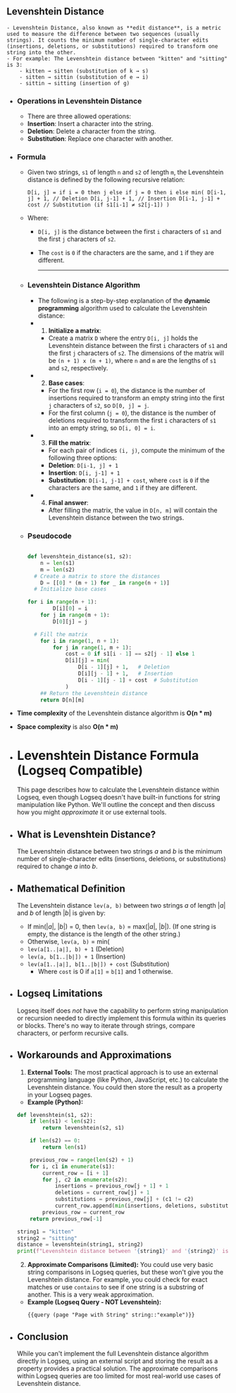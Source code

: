 ## Levenshtein Distance
	- Levenshtein Distance, also known as **edit distance**, is a metric used to measure the difference between two sequences (usually strings). It counts the minimum number of single-character edits (insertions, deletions, or substitutions) required to transform one string into the other.
	- For example: The Levenshtein distance between "kitten" and "sitting" is 3:
		- kitten → sitten (substitution of k → s)
		- sitten → sittin (substitution of e → i)
		- sittin → sitting (insertion of g)
- ### Operations in Levenshtein Distance
	- There are three allowed operations:
	- **Insertion**: Insert a character into the string.
	- **Deletion**: Delete a character from the string.
	- **Substitution**: Replace one character with another.
- ### Formula
	- Given two strings, `s1` of length `n` and `s2` of length `m`, the Levenshtein distance is defined by the following recursive relation: 
	  
	  ``D[i, j] =
	  if i = 0 then j
	  else if j = 0 then i
	  else
	  min(
	  D[i-1, j] + 1, // Deletion
	  D[i, j-1] + 1, // Insertion
	  D[i-1, j-1] + cost // Substitution (if s1[i-1] ≠ s2[j-1])
	  )``
	- Where:
		- `D[i, j]` is the distance between the first `i` characters of `s1` and the first `j` characters of `s2`.
		- The `cost` is `0` if the characters are the same, and `1` if they are different.
		  
		  ---
	- ### Levenshtein Distance Algorithm
		- The following is a step-by-step explanation of the **dynamic programming** algorithm used to calculate the Levenshtein distance:
		- 1. **Initialize a matrix**:
			- Create a matrix `D` where the entry `D[i, j]` holds the Levenshtein distance between the first `i` characters of `s1` and the first `j` characters of `s2`. The dimensions of the matrix will be `(n + 1) x (m + 1)`, where `n` and `m` are the lengths of `s1` and `s2`, respectively.
		- 2. **Base cases**:
			- For the first row (`i = 0`), the distance is the number of insertions required to transform an empty string into the first `j` characters of `s2`, so `D[0, j] = j`.
			- For the first column (`j = 0`), the distance is the number of deletions required to transform the first `i` characters of `s1` into an empty string, so `D[i, 0] = i`.
		- 3. **Fill the matrix**:
			- For each pair of indices `(i, j)`, compute the minimum of the following three options:
			- **Deletion**: `D[i-1, j] + 1`
			- **Insertion**: `D[i, j-1] + 1`
			- **Substitution**: `D[i-1, j-1] + cost`, where `cost` is `0` if the characters are the same, and `1` if they are different.
		- 4. **Final answer**:
			- After filling the matrix, the value in `D[n, m]` will contain the Levenshtein distance between the two strings.
	- ### Pseudocode
	  
	  	```python 
	  
	  def levenshtein_distance(s1, s2):
	    	n = len(s1)
	    	m = len(s2)
	      # Create a matrix to store the distances
	    	D = [[0] * (m + 1) for _ in range(n + 1)]
	      # Initialize base cases
	  
	  	for i in range(n + 1):
	        	D[i][0] = i
	    	for j in range(m + 1):
	        	D[0][j] = j
	  
	      # Fill the matrix 
	    	for i in range(1, n + 1):
	        	for j in range(1, m + 1):
	            	cost = 0 if s1[i - 1] == s2[j - 1] else 1
	            	D[i][j] = min(
	                	D[i - 1][j] + 1,   # Deletion
	                	D[i][j - 1] + 1,   # Insertion
	                	D[i - 1][j - 1] + cost  # Substitution
	            	)
	    	## Return the Levenshtein distance
	    	return D[n][m]
	  
	  ```
- **Time complexity** of the Levenshtein distance algorithm is **O(n * m)**
- **Space complexity** is also **O(n * m)**
- # Levenshtein Distance Formula (Logseq Compatible)
  
  This page describes how to calculate the Levenshtein distance within Logseq, even though Logseq doesn't have built-in functions for string manipulation like Python. We'll outline the concept and then discuss how you might *approximate* it or use external tools.
- ## What is Levenshtein Distance?
  
  The Levenshtein distance between two strings *a* and *b* is the minimum number of single-character edits (insertions, deletions, or substitutions) required to change *a* into *b*.
- ## Mathematical Definition
  
  The Levenshtein distance `lev(a, b)` between two strings *a* of length |*a*| and *b* of length |*b*| is given by:
  
  *   If min(|*a*|, |*b*|) = 0, then `lev(a, b)` = max(|*a*|, |*b*|). (If one string is empty, the distance is the length of the other string.)
  *   Otherwise, `lev(a, b)` = min(
    *   `lev(a[1..|a|], b) + 1` (Deletion)
    *   `lev(a, b[1..|b|]) + 1` (Insertion)
    *   `lev(a[1..|a|], b[1..|b|]) + cost` (Substitution)
        *   Where `cost` is 0 if `a[1]` = `b[1]` and 1 otherwise.
- ## Logseq Limitations
  
  Logseq itself does *not* have the capability to perform string manipulation or recursion needed to directly implement this formula within its queries or blocks. There's no way to iterate through strings, compare characters, or perform recursive calls.
- ## Workarounds and Approximations
  
  1.  **External Tools:** The most practical approach is to use an external programming language (like Python, JavaScript, etc.) to calculate the Levenshtein distance. You could then store the result as a property in your Logseq pages.
  
    *   **Example (Python):**
  
    ```python
    def levenshtein(s1, s2):
        if len(s1) < len(s2):
            return levenshtein(s2, s1)
  
        if len(s2) == 0:
            return len(s1)
  
        previous_row = range(len(s2) + 1)
        for i, c1 in enumerate(s1):
            current_row = [i + 1]
            for j, c2 in enumerate(s2):
                insertions = previous_row[j + 1] + 1
                deletions = current_row[j] + 1
                substitutions = previous_row[j] + (c1 != c2)
                current_row.append(min(insertions, deletions, substitutions))
            previous_row = current_row
        return previous_row[-1]
  
    string1 = "kitten"
    string2 = "sitting"
    distance = levenshtein(string1, string2)
    print(f"Levenshtein distance between '{string1}' and '{string2}' is: {distance}") # Output: 3
    ```
  
  2.  **Approximate Comparisons (Limited):** You could use very basic string comparisons in Logseq queries, but these won't give you the Levenshtein distance. For example, you could check for exact matches or use `contains` to see if one string is a substring of another. This is a very weak approximation.
  
    *   **Example (Logseq Query - NOT Levenshtein):**
        ```logseq
        {{query (page "Page with String" string::"example")}}
        ```
- ## Conclusion
  
  While you can't implement the full Levenshtein distance algorithm directly in Logseq, using an external script and storing the result as a property provides a practical solution. The approximate comparisons within Logseq queries are too limited for most real-world use cases of Levenshtein distance.